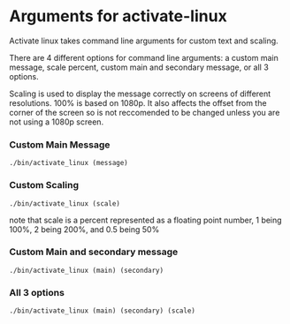 # Arguments for activate-linux

Activate linux takes command line arguments for custom text and scaling.

There are 4 different options for command line arguments: a custom main message, scale percent, custom main and secondary message, or all 3 options.

Scaling is used to display the message correctly on screens of different resolutions. 100% is based on 1080p. It also affects the offset from the corner of the screen
so is not reccomended to be changed unless you are not using a 1080p screen.

### Custom Main Message

```
./bin/activate_linux (message)
```

### Custom Scaling

```
./bin/activate_linux (scale)  
```

note that scale is a percent represented as a floating point number, 1 being 100%, 2 being 200%, and 0.5 being 50%

### Custom Main and secondary message

```
./bin/activate_linux (main) (secondary)
```

### All 3 options

```
./bin/activate_linux (main) (secondary) (scale)
```